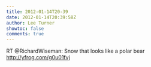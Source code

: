 ```yaml
---
title: 2012-01-14T20-39
date: 2012-01-14T20:39:58Z
author: Lee Turner
showtoc: false
comments: true
---
```


RT @RichardWiseman: Snow that looks like a polar bear  http://yfrog.com/g0u01fvj

